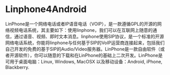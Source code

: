 # Linphone4Android
LinPhone是一个网络电话或者IP语音电话（VOIP），是一款遵循GPL的开源的网络视频电话系统，其主要如下：使用linphone，我们可以在互联网上随意的通信，通过语音、视频、即时文本消息。linphone使用SIP协议，是一个标准的开源网络电话系统，你能将linphone与任何基于SIP的VoIP运营商连接起来，包括我们自己开发的免费的基于SIP的Audio/Video服务器。LinPhone是一款自由软件（或者开源软件），你可以随意的下载和在LinPhone的基础上二次开发。LinPhone是可用于桌面电脑：Linux, Windows, MacOSX 以及移动设备：Android, iPhone, Blackberry.
